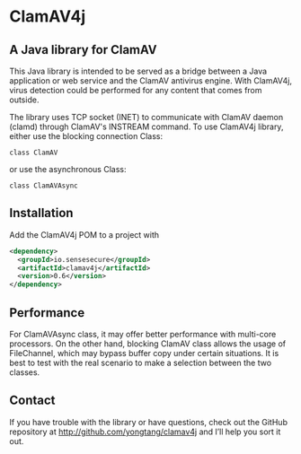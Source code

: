 ClamAV4j
========

A Java library for ClamAV
-----------------------


This Java library is intended to be served as a bridge between a Java application or web service and the ClamAV antivirus engine. With ClamAV4j, virus detection could be performed for any content that comes from outside.

The library uses TCP socket (INET) to communicate with ClamAV daemon (clamd) through ClamAV's INSTREAM command. To use ClamAV4j library, either use the blocking connection Class:

```
class ClamAV
```

or use the asynchronous Class:

```
class ClamAVAsync
```

Installation
------------
Add the ClamAV4j POM to a project with
```xml
<dependency>
  <groupId>io.sensesecure</groupId>
  <artifactId>clamav4j</artifactId>
  <version>0.6</version>
</dependency>
```

Performance
-----------
For ClamAVAsync class, it may offer better performance with multi-core processors. On the other hand, blocking ClamAV class allows the usage of FileChannel, which may bypass buffer copy under certain situations. It is best to test with the real scenario to make a selection between the two classes.

Contact
-------
If you have trouble with the library or have questions, check out the GitHub repository at http://github.com/yongtang/clamav4j and I’ll help you sort it out.
